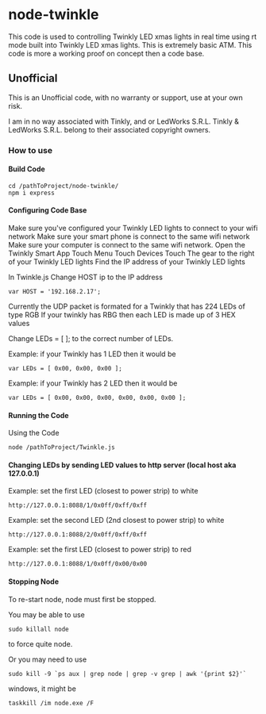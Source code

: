 # node-twinkle

This code is used to controlling Twinkly LED xmas lights in real time using rt mode built into Twinkly LED xmas lights.
This is extremely basic ATM. This code is more a working proof on concept then a code base.

## Unofficial

This is an Unofficial code, with no warranty or support, use at your own risk.

I am in no way associated with Tinkly, and or LedWorks S.R.L.
Tinkly & LedWorks S.R.L. belong to their associated copyright owners.


### How to use

#### Build Code

```
cd /pathToProject/node-twinkle/
npm i express
```

#### Configuring Code Base

Make sure you've configured your Twinkly LED lights to connect to your wifi network
Make sure your smart phone is connect to the same wifi network
Make sure your computer is connect to the same wifi network.
Open the Twinkly Smart App
Touch Menu
Touch Devices
Touch The gear to the right of your Twinkly LED lights
Find the IP address of your Twinkly LED lights

In Twinkle.js Change HOST ip to the IP address 

```
var HOST = '192.168.2.17';
```

Currently the UDP packet is formated for a Twinkly that has 224 LEDs of type RGB
If your twinkly has RBG then each LED is made up of 3 HEX values

Change LEDs = [ ]; to the correct number of LEDs.

Example: if your Twinkly has 1 LED then it would be
```
var LEDs = [ 0x00, 0x00, 0x00 ];
```
Example: if your Twinkly has 2 LED then it would be
```
var LEDs = [ 0x00, 0x00, 0x00, 0x00, 0x00, 0x00 ];
```


#### Running the Code
Using the Code
```
node /pathToProject/Twinkle.js
```

#### Changing LEDs by sending LED values to http server (local host aka 127.0.0.1)

Example: set the first LED (closest to power strip) to white
```
http://127.0.0.1:8088/1/0x0ff/0xff/0xff
```

Example: set the second LED (2nd closest to power strip) to white
```
http://127.0.0.1:8088/2/0x0ff/0xff/0xff
```

Example: set the first LED (closest to power strip) to red
```
http://127.0.0.1:8088/1/0x0ff/0x00/0x00
```


#### Stopping Node
To re-start node, node must first be stopped. 

You may be able to use

```
sudo killall node
```
to force quite node.

Or you may need to use 

```
sudo kill -9 `ps aux | grep node | grep -v grep | awk '{print $2}'`
```

windows, it might be 
```
taskkill /im node.exe /F
```
